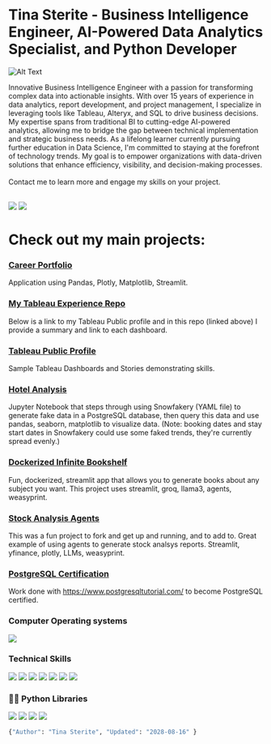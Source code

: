 # **Tina Sterite - Business Intelligence Engineer, AI-Powered Data Analytics Specialist, and Python Developer**

![Alt Text](https://media.giphy.com/media/L1R1tvI9svkIWwpVYr/giphy.gif?cid=790b7611jmlj3g3euiy1dj2kzvme84suyqp0d2wk2h9o5a8z&ep=v1_gifs_search&rid=giphy.gif&ct=g)

Innovative Business Intelligence Engineer with a passion for transforming complex data into actionable insights. With over 15 years of experience in data analytics, report development, and project management, I specialize in leveraging tools like Tableau, Alteryx, and SQL to drive business decisions. My expertise spans from traditional BI to cutting-edge AI-powered analytics, allowing me to bridge the gap between technical implementation and strategic business needs. As a lifelong learner currently pursuing further education in Data Science, I'm committed to staying at the forefront of technology trends. My goal is to empower organizations with data-driven solutions that enhance efficiency, visibility, and decision-making processes. <br><br> Contact me to learn more and engage my skills on your project.<br><br>

<a href="https://www.linkedin.com/in/tina-sterite/" rel="nofollow">
<img src="https://img.shields.io/badge/LinkedIn-0077B5?style=for-the-badge&amp;logo=linkedin&amp;logoColor=white" style="max-width: 100%;"></a>


<a href="mailto:tsterite@gmail.com?subject=[GitHub]%20Hello%20Tina" >
<img src="https://img.shields.io/badge/Gmail-D14836?style=for-the-badge&amp;logo=gmail&amp;logoColor=white" style="max-width: 100%;"></a>
</p>

# **Check out my main projects:**

### [Career Portfolio](https://github.com/Tina-Sterite/career_portfolio)

Application using Pandas, Plotly, Matplotlib, Streamlit.

### [My Tableau Experience Repo](https://github.com/Tina-Sterite/My-Tableau-Experience)

Below is a link to my Tableau Public profile and in this repo (linked above) I provide a summary and link to each dashboard. 

### [Tableau Public Profile](https://public.tableau.com/app/profile/tina.sterite7524/vizzes)

Sample Tableau Dashboards and Stories demonstrating skills.

### [Hotel Analysis](https://github.com/Tina-Sterite/Hotel-Analysis-with-Python)

Jupyter Notebook that steps through using Snowfakery (YAML file) to generate fake data in a PostgreSQL database, then query this data and use pandas, seaborn, matplotlib to visualize data.  (Note: booking dates and stay start dates in Snowfakery could use some faked trends, they're currently spread evenly.)

### [Dockerized Infinite Bookshelf](https://github.com/Tina-Sterite/Dockerized-Infinite-Bookshelf)

Fun, dockerized, streamlit app that allows you to generate books about any subject you want.  This project uses streamlit, groq, llama3, agents, weasyprint.

### [Stock Analysis Agents](https://github.com/Tina-Sterite/stock-analysis-agents)

This was a fun project to fork and get up and running, and to add to.  Great example of using agents to generate stock analsys reports.  Streamlit, yfinance, plotly, LLMs, weasyprint.

### [PostgreSQL Certification](https://github.com/Tina-Sterite/Postgres-tutorial)

Work done with https://www.postgresqltutorial.com/ to become PostgreSQL certified.

<!--**alg2code/alg2code** is a ✨ _special_ ✨ repository because its `README.md` (this file) appears on your GitHub profile.

Here are some ideas to get you started:

- 🔭 I’m currently working on ...
- 🌱 I’m currently learning ...
- 👯 I’m looking to collaborate on ...
- 🤔 I’m looking for help with ...
- 💬 Ask me about ...
- 📫 How to reach me: ...
- 😄 Pronouns: ...
- ⚡ Fun fact: ...
-->

<!--
<img src="https://img.shields.io/badge/Postgres-DBMS-red">
<span>
<span display="inline" height="20px" class="common__BadgeWrapper-sc-11baoah-3 iwwuaY"><img alt="success" src="https://img.shields.io/badge/-success-success"></span>
<span display="inline" height="20px" class="common__BadgeWrapper-sc-11baoah-3 iwwuaY"><img alt="important" src="https://img.shields.io/badge/-important-important"></span>
<span display="inline" height="20px" class="common__BadgeWrapper-sc-11baoah-3 iwwuaY"><img alt="critical" src="https://img.shields.io/badge/-critical-critical"></span>
<span display="inline" height="20px" class="common__BadgeWrapper-sc-11baoah-3 iwwuaY"><img alt="informational" src="https://img.shields.io/badge/-informational-informational"></span>
<span display="inline" height="20px" class="common__BadgeWrapper-sc-11baoah-3 iwwuaY"><img alt="inactive" src="https://img.shields.io/badge/-inactive-inactive"></span>
</span>
-->
### Computer Operating systems
<p>
    <img src="https://img.shields.io/badge/Windows-0078D6?style=for-the-badge&logo=windows&logoColor=white">
</p>

### Technical Skills
<p>
<img src="https://img.shields.io/badge/Tableau-3776AB?style=for-the-badge&logo=tableau&logoColor=white">
<img src="https://img.shields.io/badge/Alteryx-3776AB?style=for-the-badge&logo=alteryx&logoColor=white">
<img src="https://img.shields.io/badge/Python-3776AB?style=for-the-badge&logo=python&logoColor=white">
<img src="https://img.shields.io/badge/OracleSQL-430098?style=for-the-badge&logo=oracle&logoColor=white">
<img src="https://img.shields.io/badge/Postgres-430098?style=for-the-badge&logo=heroku&logoColor=white">
<img src="https://img.shields.io/badge/REST_APIs-430098?style=for-the-badge&logo=rest-apis&logoColor=white">
<img src="https://img.shields.io/badge/Microsoft_Office-D83B01?style=for-the-badge&logo=microsoft-office&logoColor=white">
</p>

### 👨‍💻 Python Libraries
<p>
    <img src="https://img.shields.io/badge/pandas%20-%23150458.svg?&style=for-the-badge&logo=pandas&logoColor=white">
    <img src="https://img.shields.io/badge/NumPy-013243?style=for-the-badge&logo=numpy&logoColor=white">
    <img src="https://img.shields.io/badge/seaborn-3776AB?style=for-the-badge&logo=seaborn&logoColor=white">
    <img src="https://img.shields.io/badge/Matplotlib-7931E?style=for-the-badge&logo=matplotlib&logoColor=white">
</p>


```python
{"Author": "Tina Sterite", "Updated": "2028-08-16" }
```


